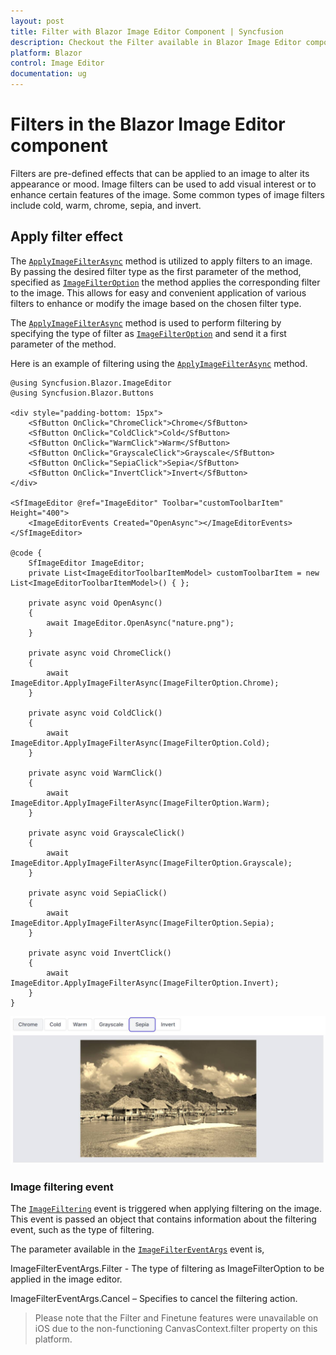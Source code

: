 ```yaml
---
layout: post
title: Filter with Blazor Image Editor Component | Syncfusion
description: Checkout the Filter available in Blazor Image Editor component in Blazor Server App and Blazor WebAssembly App.
platform: Blazor
control: Image Editor
documentation: ug
---
```


# Filters in the Blazor Image Editor component

Filters are pre-defined effects that can be applied to an image to alter its appearance or mood. Image filters can be used to add visual interest or to enhance certain features of the image. Some common types of image filters include cold, warm, chrome, sepia, and invert.
## Apply filter effect

The [`ApplyImageFilterAsync`](https://help.syncfusion.com/cr/blazor/Syncfusion.Blazor.ImageEditor.SfImageEditor.html#Syncfusion_Blazor_ImageEditor_SfImageEditor_ApplyImageFilterAsync_Syncfusion_Blazor_ImageEditor_ImageFilterOption_) method is utilized to apply filters to an image. By passing the desired filter type as the first parameter of the method, specified as [`ImageFilterOption`](https://help.syncfusion.com/cr/blazor/Syncfusion.Blazor.ImageEditor.ImageFilterOption.html) the method applies the corresponding filter to the image. This allows for easy and convenient application of various filters to enhance or modify the image based on the chosen filter type.

The [`ApplyImageFilterAsync`](https://help.syncfusion.com/cr/blazor/Syncfusion.Blazor.ImageEditor.SfImageEditor.html#Syncfusion_Blazor_ImageEditor_SfImageEditor_ApplyImageFilterAsync_Syncfusion_Blazor_ImageEditor_ImageFilterOption_) method is used to perform filtering by specifying the type of filter as [`ImageFilterOption`]() and send it a first parameter of the method.

Here is an example of filtering using the [`ApplyImageFilterAsync`](https://help.syncfusion.com/cr/blazor/Syncfusion.Blazor.ImageEditor.SfImageEditor.html#Syncfusion_Blazor_ImageEditor_SfImageEditor_ApplyImageFilterAsync_Syncfusion_Blazor_ImageEditor_ImageFilterOption_) method.

```cshtml
@using Syncfusion.Blazor.ImageEditor
@using Syncfusion.Blazor.Buttons

<div style="padding-bottom: 15px">
    <SfButton OnClick="ChromeClick">Chrome</SfButton>
    <SfButton OnClick="ColdClick">Cold</SfButton>
    <SfButton OnClick="WarmClick">Warm</SfButton>
    <SfButton OnClick="GrayscaleClick">Grayscale</SfButton>
    <SfButton OnClick="SepiaClick">Sepia</SfButton>
    <SfButton OnClick="InvertClick">Invert</SfButton>
</div>

<SfImageEditor @ref="ImageEditor" Toolbar="customToolbarItem" Height="400">
    <ImageEditorEvents Created="OpenAsync"></ImageEditorEvents>
</SfImageEditor>

@code {
    SfImageEditor ImageEditor;
    private List<ImageEditorToolbarItemModel> customToolbarItem = new List<ImageEditorToolbarItemModel>() { };

    private async void OpenAsync()
    {
        await ImageEditor.OpenAsync("nature.png");
    }

    private async void ChromeClick()
    {
        await ImageEditor.ApplyImageFilterAsync(ImageFilterOption.Chrome);
    }

    private async void ColdClick()
    {
        await ImageEditor.ApplyImageFilterAsync(ImageFilterOption.Cold);
    }

    private async void WarmClick()
    {
        await ImageEditor.ApplyImageFilterAsync(ImageFilterOption.Warm);
    }

    private async void GrayscaleClick()
    {
        await ImageEditor.ApplyImageFilterAsync(ImageFilterOption.Grayscale);
    }

    private async void SepiaClick()
    {
        await ImageEditor.ApplyImageFilterAsync(ImageFilterOption.Sepia);
    }

    private async void InvertClick()
    {
        await ImageEditor.ApplyImageFilterAsync(ImageFilterOption.Invert);
    }
}
```

![Blazor Image Editor with Filter an image](./images/blazor-image-editor-filter.jpg)

### Image filtering event

The [`ImageFiltering`](https://help.syncfusion.com/cr/blazor/Syncfusion.Blazor.ImageEditor.ImageEditorEvents.html#Syncfusion_Blazor_ImageEditor_ImageEditorEvents_ImageFiltering) event is triggered when applying filtering on the image. This event is passed an object that contains information about the filtering event, such as the type of filtering.

The parameter available in the [`ImageFilterEventArgs`](https://help.syncfusion.com/cr/blazor/Syncfusion.Blazor.ImageEditor.ImageFilterEventArgs.html) event is,

ImageFilterEventArgs.Filter - The type of filtering as ImageFilterOption to be applied in the image editor.

ImageFilterEventArgs.Cancel – Specifies to cancel the filtering action.

> Please note that the Filter and Finetune features were unavailable on iOS due to the non-functioning CanvasContext.filter property on this platform.